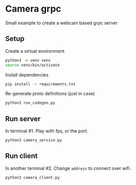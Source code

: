 # Camera grpc

Small example to create a webcam based grpc server

## Setup

Create a virtual environment

```bash
python3 -m venv venv
source venv/bin/activate
```

Install dependencies

```bash
pip install -r requirements.txt
```

Re-generate proto definitions (just in case)

```bash
python3 run_codegen.py
```

## Run server

In terminal #1. Play with fps, or the port.

```bash
python3 camera_service.py
```

## Run client

In another terminal #2. Change `address` to connect over wifi.

```bash
python3 camera_client.py
```
